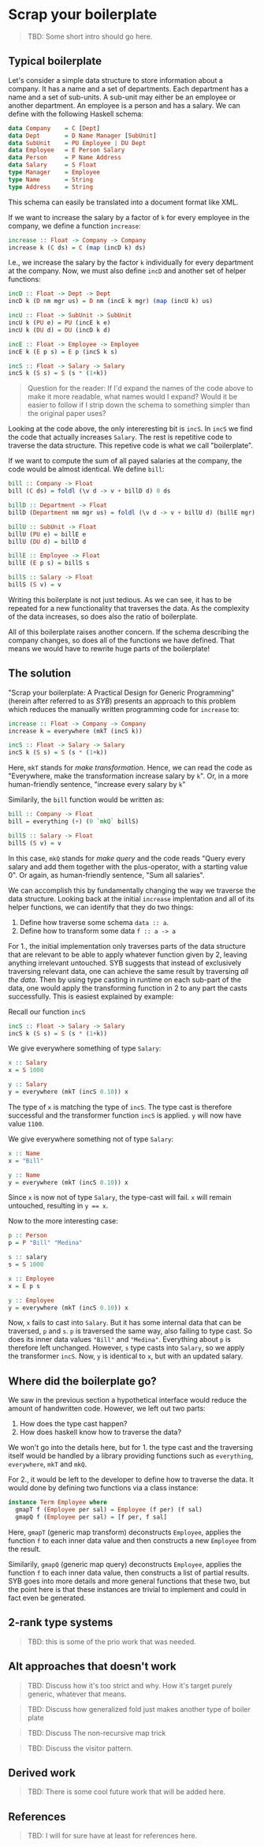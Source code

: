 # Scrap your boilerplate

> TBD: Some short intro should go here.

## Typical boilerplate

<!-- Throw reader directly in an understandable data structure -->

Let's consider a simple data structure to store information about a company. It has a name and a set of departments. Each department has a name and a set of sub-units. A sub-unit may either be an employee or another department. An employee is a person and has a salary. We can define with the following Haskell schema:

```haskell
data Company    = C [Dept]
data Dept       = D Name Manager [SubUnit]
data SubUnit    = PU Employee | DU Dept
data Employee   = E Person Salary
data Person     = P Name Address
data Salary     = S Float
type Manager    = Employee
type Name       = String
type Address    = String
```

This schema can easily be translated into a document format like XML.

<!-- Page 27, ref 35 if we want to include tools for conversion -->

If we want to increase the salary by a factor of `k` for every employee in the company, we define a function `increase`:

```haskell
increase :: Float -> Company -> Company
increase k (C ds) = C (map (incD k) ds)
```

<!-- Show the typical code to give an idea of tedious boilerplate (transformer) -->

I.e., we increase the salary by the factor `k` individually for every department at the company. Now, we must also define `incD` and another set of helper functions:

```haskell
incD :: Float -> Dept -> Dept
incD k (D nm mgr us) = D nm (incE k mgr) (map (incU k) us)

incU :: Float -> SubUnit -> SubUnit
incU k (PU e) = PU (incE k e)
incU k (DU d) = DU (incD k d)

incE :: Float -> Employee -> Employee
incE k (E p s) = E p (incS k s)

incS :: Float -> Salary -> Salary
incS k (S s) = S (s * (1+k))
```

> Question for the reader:
> If I'd expand the names of the code above to make it more readable, what names would I expand? Would it be easier to follow if I strip down the schema to something simpler than the original paper uses?

Looking at the code above, the only intereresting bit is `incS`. In `incS` we find the code that actually increases `Salary`. The rest is repetitive code to traverse the data structure. This repetive code is what we call "boilerplate".

If we want to compute the sum of all payed salaries at the company, the code would be almost identical. We define `bill`:

<!-- Provide another example (query) to show that this is a recurring pattern. At this point the reader will be convinced. -->

```haskell
bill :: Company -> Float
bill (C ds) = foldl (\v d -> v + billD d) 0 ds

billD :: Department -> Float
billD (Department nm mgr us) = foldl (\v d -> v + billU d) (billE mgr) us

billU :: SubUnit -> Float
billU (PU e) = billE e
billU (DU d) = billD d

billE :: Employee -> Float
billE (E p s) = billS s

billS :: Salary -> Float
billS (S v) = v
```

<!-- Describe what happens if the data structure changes. This will make it obvious why this is a serious problem and isn't just an annyoing one-off thing -->

Writing this boilerplate is not just tedious. As we can see, it has to be repeated for a new functionality that traverses the data. As the complexity of the data increases, so does also the ratio of boilerplate.

All of this boilerplate raises another concern. If the schema describing the company changes, so does all of the functions we have defined. That means we would have to rewrite huge parts of the boilerplate!

## The solution

"Scrap your boilerplate: A Practical Design for Generic Programming" (herein after referred to as _SYB_) presents an approach to this problem which reduces the manually written programming code for `increase` to:

```haskell
increase :: Float -> Company -> Company
increase k = everywhere (mkT (incS k))

incS :: Float -> Salary -> Salary
incS k (S s) = S (s * (1+k))
```

Here, `mkT` stands for _make transformation_. Hence, we can read the code as "Everywhere, make the transformation increase salary by `k`". Or, in a more human-friendly sentence, "increase every salary by `k`"

Similarily, the `bill` function would be written as:

```haskell
bill :: Company -> Float
bill = everything (+) (0 `mkQ` billS)

billS :: Salary -> Float
billS (S v) = v
```

In this case, `mkQ` stands for _make query_ and the code reads "Query every salary and add them together with the plus-operator, with a starting value 0". Or again, as human-friendly sentence, "Sum all salaries".

<!--
  Provide a theoretical example of what an interface could look like.
  In this case, one example with everywhere and one example with everything.
  At this point the reader should become curious and think "wait what, how can we do that?"
-->

We can accomplish this by fundamentally changing the way we traverse the data structure. Looking back at the initial `increase` implentation and all of its helper functions, we can identify that they do two things:

1. Define how traverse some schema `data :: a`.
2. Define how to transform some data `f :: a -> a`

For 1., the initial implementation only traverses parts of the data structure that are relevant to be able to apply whatever function given by 2, leaving anything irrelevant untouched. SYB suggests that instead of exclusively traversing relevant data, one can achieve the same result by traversing _all the data_. Then by using type casting in runtime on each sub-part of the data, one would apply the transforming function in 2 to any part the casts successfully. This is easiest explained by example:

Recall our function `incS`
```haskell
incS :: Float -> Salary -> Salary
incS k (S s) = S (s * (1+k))
```

We give everywhere something of type `Salary`:

```haskell
x :: Salary
x = S 1000

y :: Salary
y = everywhere (mkT (incS 0.10)) x
```

The type of `x` is matching the type of `incS`. The type cast is therefore successful and the transformer function `incS` is applied. `y` will now have value `1100`.

We give everywhere something not of type `Salary`:

```haskell
x :: Name
x = "Bill"

y :: Name
y = everywhere (mkT (incS 0.10)) x
```

Since `x` is now not of type `Salary`, the type-cast will fail. `x` will remain untouched, resulting in `y == x`.

Now to the more interesting case:

```haskell
p :: Person
p = P "Bill" "Medina"

s :: salary
s = S 1000

x :: Employee
x = E p s

y :: Employee
y = everywhere (mkT (incS 0.10)) x
```

Now, `x` fails to cast into `Salary`. But it has some internal data that can be traversed, `p` and `s`. `p` is traversed the same way, also failing to type cast. So does its inner data values `"Bill"` and `"Medina"`. Everything about `p` is therefore left unchanged. However, `s` type casts into `Salary`, so we apply the transformer `incS`. Now, `y` is identical to `x`, but with an updated salary.

## Where did the boilerplate go?

We saw in the previous section a hypothetical interface would reduce the amount of handwritten code. However, we left out two parts:
1. How does the type cast happen?
2. How does haskell know how to traverse the data?

We won't go into the details here, but for 1. the type cast and the traversing itself would be handled by a library providing functions such as `everything`, `everywhere`, `mkT` and `mkQ`. 

For 2., it would be left to the developer to define how to traverse the data. It would done by defining two functions via a class instance:
```haskell
instance Term Employee where
  gmapT f (Employee per sal) = Employee (f per) (f sal)
  gmapQ f (Employee per sal) = [f per, f sal]
```
Here, `gmapT` (generic map transform) deconstructs `Employee`, applies the function `f` to each inner data value and then constructs a new `Employee` from the result.

Similarily, `gmapQ` (generic map query) deconstructs `Employee`, applies the function `f` to each inner data value, then constructs a list of partial results. SYB goes into more details and more general functions that these two, but the point here is that these instances are trivial to implement and could in fact even be generated.

## 2-rank type systems

> TBD: this is some of the prio work that was needed.

## Alt approaches that doesn't work

> TBD: Discuss how it's too strict and why. How it's target purely generic, whatever that means.

> TBD: Discuss how generalized fold just makes another type of boiler plate

> TBD: Discuss The non-recursive map trick

> TBD: Discuss the visitor pattern.

## Derived work

> TBD: There is some cool future work that will be added here.

## References

> TBD: I will for sure have at least for references here.
